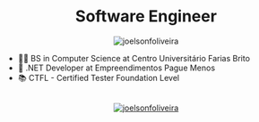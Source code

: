 <h1 align="center">Software Engineer</h1>

<p align="center"> <img src="https://komarev.com/ghpvc/?username=joelsonfoliveira" alt="joelsonfoliveira" /> </p>

- 👨‍💻 BS in Computer Science at Centro Universitário Farias Brito
- 👔 .NET Developer at Empreendimentos Pague Menos
- 📚 CTFL - Certified Tester Foundation Level

<br/>

<div align="center">
  <a href="https://www.linkedin.com/in/joelsonfoliveira/" target="_blank">
    <img align="center" src="https://img.shields.io/badge/linkedin-%230077B5.svg?&style=for-the-badge&logo=linkedin&logoColor=white" alt="joelsonfoliveira"/>
  </a>
</div>

<br/>




